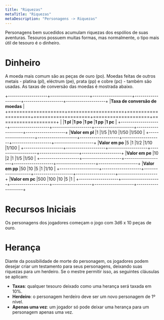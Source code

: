 ```yaml
---
title: "Riquezas"
metaTitle: "Riquezas"
metaDescription: "Personagens -> Riquezas"
---
```


Personagens bem sucedidos acumulam riquezas dos espólios de suas aventuras. Tesouros possuem muitas formas, mas normalmente, o tipo mais útil de tesouro é o dinheiro.

# Dinheiro
A moeda mais comum são as peças de ouro (po). Moedas feitas de outros metais - platina (pl), eléctrum (pe), prata (pp) e cobre (pc) - também são usadas. As taxas de conversão das moedas é mostrada abaixo.

+--------------------+--------------------+--------------------+--------------------+--------------------+--------------------+
|**Taxa de conversão de moedas**                                                                                              |
+====================+====================+====================+====================+====================+====================+
|                    |**1 pl**            |**1 po**            |**1 pe**            |**1 pp**            |**1 pc**            |
+--------------------+--------------------+--------------------+--------------------+--------------------+--------------------+
|**Valor em pl**     |1                   |1/5                 |1/10                |1/50                |1/500               |
+--------------------+--------------------+--------------------+--------------------+--------------------+--------------------+
|**Valor em po**     |5                   |1                   |1/2                 |1/10                |1/100               |
+--------------------+--------------------+--------------------+--------------------+--------------------+--------------------+
|**Valor em pe**     |10                  |2                   |1                   |1/5                 |1/50                |
+--------------------+--------------------+--------------------+--------------------+--------------------+--------------------+
|**Valor em pp**     |50                  |10                  |5                   |1                   |1/10                |
+--------------------+--------------------+--------------------+--------------------+--------------------+--------------------+
|**Valor em pc**     |500                 |100                 |10                  |5                   |1                   |
+--------------------+--------------------+--------------------+--------------------+--------------------+--------------------+

# Recursos Iniciais
Os personagens dos jogadores começam o jogo com 3d6 x 10 peças de ouro.

# Herança
Diante da possibilidade de morte do personagem, os jogadores podem desejar criar um testamento para seus personagens, deixando suas riquezas para um herdeiro. Se o mestre permitir isso, as seguintes cláusulas se aplicam:
* **Taxas**: qualquer tesouro deixado como uma herança será taxada em 10%.
* **Herdeiro**: o personagem herdeiro deve ser um novo personagem de 1º nível.
* **Apenas uma vez**: um jogador só pode deixar uma herança para um personagem apenas uma vez.
